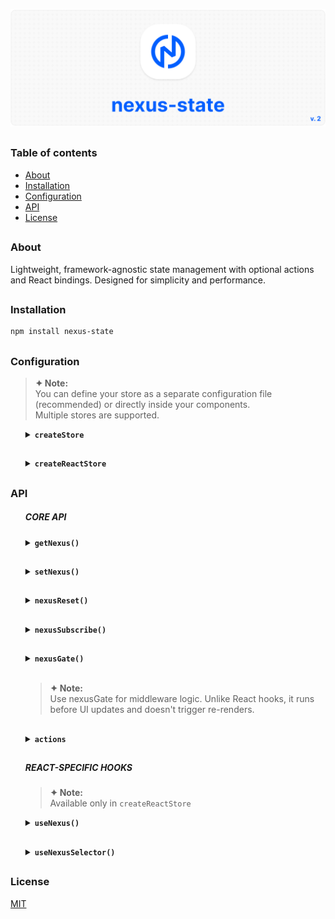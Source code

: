 ![nexus-state logo](https://github.com/voodoofugu/nexus-state/raw/main/src/assets/01-banner-logo.png)

<h2></h2>

### Table of contents

- [About](#about)
- [Installation](#installation)
- [Configuration](#configuration)
- [API](#api)
- [License](#license)

<h2></h2>

### About

Lightweight, framework-agnostic state management with optional actions and React bindings.
Designed for simplicity and performance.

<h2></h2>

### Installation

```bash
npm install nexus-state
```

<h2></h2>

### Configuration

> **✦ Note:**<br>
> You can define your store as a separate configuration file (recommended) or directly inside your components.<br>
> Multiple stores are supported.

<ul>

<details><summary><b><code>createStore</code></b></summary><br><ul>
<b>Description:</b> <em><br>
Creates a new framework-agnostic store instance.<br>
</em><br>
<b>Example:</b></ul>

```js
import { createStore } from "nexus-state";

const { state, actions } = createStore({
  state: {
    count: 0,
    user: "Anonymous",
  },

  actions: (set) => ({
    increment: () => set((prev) => ({ count: prev.count + 1 })),
    setUser: (name) => set({ user: name }),
  }),
});

export { state, actions };
```

</details>

<h2></h2>

<details><summary><b><code>createReactStore</code></b></summary><br><ul>
<b>Description:</b> <em><br>
Extends <code>createStore</code> with React-specific hooks for subscribing to state in components.<br>
</em><br>
<b>Example:</b></ul>

```js
import { createReactStore } from "nexus-state";

const { state, actions } = createReactStore({
  state: {
    count: 0,
    user: "Anonymous",
  },

  actions: (set) => ({
    increment: () => set((prev) => ({ count: prev.count + 1 })),
    setUser: (name) => set({ user: name }),
  }),
});

export { state, actions };
```

</details>

</ul>

<h2></h2>

### API

<ul>

##### CORE API

<details><summary><b><code>getNexus()</code></b></summary><br><ul>
<b>Description:</b> <em><br>
This method returns the current state object.<br>
</em><br>
<b>Example:</b></ul>

```tsx
const currentState = state.getNexus();
console.log(currentState);
```

</details>

<h2></h2>

<details><summary><b><code>setNexus()</code></b></summary><br><ul>
<b>Description:</b> <em><br>
This method updates the state object. You can pass a partial object or a function with access to the previous state.<br>
</em><br>
<b>Example:</b></ul>

```tsx
// Direct update:
state.setNexus({ count: 5 });

// Functional update:
state.setNexus((prev) => ({
  count: prev.count + 1,
}));
```

</details>

<h2></h2>

<details><summary><b><code>nexusReset()</code></b></summary><br><ul>
<b>Description:</b> <em><br>
This method resets the state back to its initial values.<br>
</em><br>
<b>Example:</b></ul>

```tsx
state.nexusReset();
```

</details>

<h2></h2>

<details><summary><b><code>nexusSubscribe()</code></b></summary><br><ul>
<b>Description:</b> <em><br>
This method subscribes to changes of specific keys or the entire state.<br>
</em><br>
<b>Example:</b></ul>

```tsx
sconst unsubscribe = state.nexusSubscribe(["count"], () => {
  console.log("count changed:", state.getNexus().count);
});

// Later:
unsubscribe();
```

</details>

<h2></h2>

<details><summary><b><code>nexusGate()</code></b></summary><br><ul>
<b>Description:</b> <em><br>
Registers middleware to intercept state updates. You can modify or cancel the update.<br>
Useful for adding logging, debugging, or integrating with developer tools.<br>
</em><br>
<b>Example:</b><br></ul>

```tsx
state.nexusGate((prev, next) => {
  console.log("State changing from", prev, "to", next);

  // Optionally, return a modified next state:
  // return { ...next, forced: true };
});
```

<ul><details><summary><b>Redux DevTools Integration</b></summary><br>

```tsx
// Setup Redux DevTools connection
const devtools = window.__REDUX_DEVTOOLS_EXTENSION__?.connect({
  name: "MyStore",
});

devtools?.init(state.getNexus());

// Register middleware to send state updates to DevTools
state.nexusGate((_, next) => {
  devtools?.send?.({ type: "UPDATE" }, next);
});
```

```tsx
// TS for Redux DevTools
interface ReduxDevToolsConnection {
  send: (action: unknown, state: unknown) => void;
  init: (state: unknown) => void;
}

interface ReduxDevToolsExtension {
  connect(options: { name: string }): ReduxDevToolsConnection;
}

declare global {
  interface Window {
    __REDUX_DEVTOOLS_EXTENSION__?: ReduxDevToolsExtension;
  }
}
```

</ul></details>

<br>

> **✦ Note:**<br>
> Use nexusGate for middleware logic. Unlike React hooks, it runs before UI updates and doesn't trigger re-renders.

</details>

<h2></h2>

<details><summary><b><code>actions</code></b></summary><br><ul>
<b>Description:</b> <em><br>
Optional actions object defined during store creation, simplifying state updates.<br>
</em><br>
<b>Example:</b></ul>

```tsx
actions.increment();
actions.setUser("Admin");
```

</details>

<h2></h2>

##### REACT-SPECIFIC HOOKS

> **✦ Note:**<br>
> Available only in `createReactStore`

<details><summary><b><code>useNexus()</code></b></summary><br><ul>
<b>Description:</b> <em><br>
A React hook for subscribing to the store. Automatically triggers re-renders when subscribed state changes.<br>
<br>
<ul>
  <li><b>Without arguments:</b> returns the entire state object.</li>
  <li><b>With key argument:</b> subscribes to a specific key.</li>
</ul>
</em><br>
<b>Example:</b></ul>

```tsx
const fullState = state.useNexus();
const count = state.useNexus("count");
```

</details>

<h2></h2>

<details><summary><b><code>useNexusSelector()</code></b></summary><br><ul
<b>Description:</b> <em><br>
A React hook for creating derived values from the state.<br>
<br>
<ul>
  <li><code>selector</code>: function that returns any derived value from the state.</li>
  <li><code>dependencies</code>: array of state keys to watch for changes.</li>
</ul>
<br>
Efficient: updates only when dependencies change.<br>
</em><br>
<b>Example:</b></ul>

```tsx
const total = state.useNexusSelector(
  (s) => s.count + s.user.length,
  ["count", "user"]
);
```

<br>

> **✦ Note:**<br>
> Memoize your selector with `useCallback` if it’s recreated often due to frequent re-renders — this prevents unnecessary re-subscriptions.

</details>

</ul>

<h2></h2>

### License

[MIT](./publish/LICENSE)
